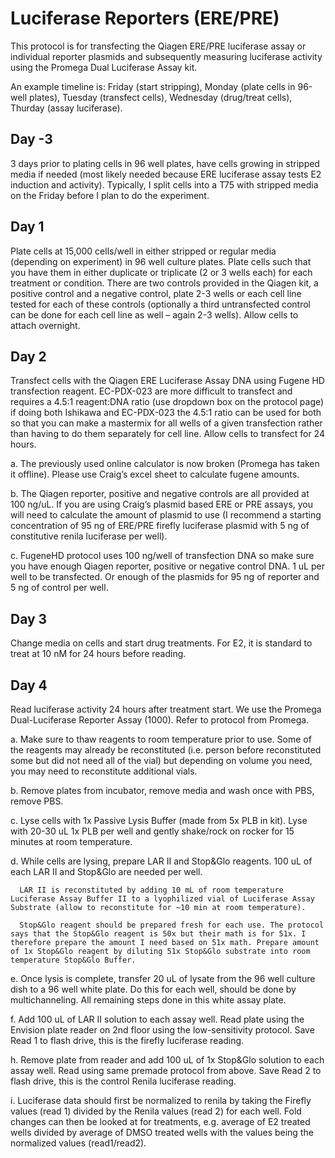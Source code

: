 # Luciferase Reporters (ERE/PRE)

This protocol is for transfecting the Qiagen ERE/PRE luciferase assay or individual reporter plasmids and subsequently measuring luciferase activity using the Promega Dual Luciferase Assay kit.

An example timeline is: Friday (start stripping), Monday (plate cells in 96-well plates), Tuesday (transfect cells), Wednesday (drug/treat cells), Thurday (assay luciferase).

## Day -3
3 days prior to plating cells in 96 well plates, have cells growing in stripped media if needed (most likely needed because ERE luciferase assay tests E2 induction and activity). Typically, I split cells into a T75 with stripped media on the Friday before I plan to do the experiment.

## Day 1
Plate cells at 15,000 cells/well in either stripped or regular media (depending on experiment) in 96 well culture plates. Plate cells such that you have them in either duplicate or triplicate (2 or 3 wells each) for each treatment or condition. There are two controls provided in the Qiagen kit, a positive control and a negative control, plate 2-3 wells or each cell line tested for each of these controls (optionally a third untransfected control can be done for each cell line as well – again 2-3 wells). Allow cells to attach overnight.

## Day 2
Transfect cells with the Qiagen ERE Luciferase Assay DNA using Fugene HD transfection reagent. EC-PDX-023 are more difficult to transfect and requires a 4.5:1 reagent:DNA ratio (use dropdown box on the protocol page) if doing both Ishikawa and EC-PDX-023 the 4.5:1 ratio can be used for both so that you can make a mastermix for all wells of a given transfection rather than having to do them separately for cell line. Allow cells to transfect for 24 hours.

   a.	The previously used online calculator is now broken (Promega has taken it offline). Please use Craig’s excel sheet to calculate fugene amounts.

   b.	The Qiagen reporter, positive and negative controls are all provided at 100 ng/uL. If you are using Craig’s plasmid based ERE or PRE assays, you will need to calculate the amount of plasmid to use (I recommend a starting concentration of 95 ng of ERE/PRE firefly luciferase plasmid with 5 ng of constitutive renila luciferase per well).

   c.	FugeneHD protocol uses 100 ng/well of transfection DNA so make sure you have enough Qiagen reporter, positive or negative control DNA. 1 uL per well to be transfected. Or enough of the plasmids for 95 ng of reporter and 5 ng of control per well.

## Day 3
Change media on cells and start drug treatments. For E2, it is standard to treat at 10 nM for 24 hours before reading.

## Day 4
Read luciferase activity 24 hours after treatment start. We use the Promega Dual-Luciferase Reporter Assay (1000). Refer to protocol from Promega.

   a.	Make sure to thaw reagents to room temperature prior to use. Some of the reagents may already be reconstituted (i.e. person before reconstituted some but did not need all of the vial) but depending on volume you need, you may need to reconstitute additional vials.

   b.	Remove plates from incubator, remove media and wash once with PBS, remove PBS.

   c.	Lyse cells with 1x Passive Lysis Buffer (made from 5x PLB in kit). Lyse with 20-30 uL 1x PLB per well and gently shake/rock on rocker for 15 minutes at room temperature.

   d.	While cells are lysing, prepare LAR II and Stop&Glo reagents. 100 uL of each LAR II and Stop&Glo are needed per well.

      LAR II is reconstituted by adding 10 mL of room temperature Luciferase Assay Buffer II to a lyophilized vial of Luciferase Assay Substrate (allow to reconstitute for ~10 min at room temperature).
  
      Stop&Glo reagent should be prepared fresh for each use. The protocol says that the Stop&Glo reagent is 50x but their math is for 51x. I therefore prepare the amount I need based on 51x math. Prepare amount of 1x Stop&Glo reagent by diluting 51x Stop&Glo substrate into room temperature Stop&Glo Buffer.

   e.	Once lysis is complete, transfer 20 uL of lysate from the 96 well culture dish to a 96 well white plate. Do this for each well, should be done by multichanneling. All remaining steps done in this white assay plate.

   f.	Add 100 uL of LAR II solution to each assay well. Read plate using the Envision plate reader on 2nd floor using the low-sensitivity protocol. Save Read 1 to flash drive, this is the firefly luciferase reading.

h.	Remove plate from reader and add 100 uL of 1x Stop&Glo solution to each assay well. Read using same premade protocol from above. Save Read 2 to flash drive, this is the control Renila luciferase reading.

i.	Luciferase data should first be normalized to renila by taking the Firefly values (read 1) divided by the Renila values (read 2) for each well. Fold changes can then be looked at for treatments, e.g. average of E2 treated wells divided by average of DMSO treated wells with the values being the normalized values (read1/read2).
